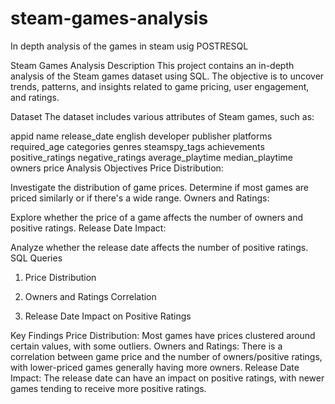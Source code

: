 # steam-games-analysis
In depth analysis of the games in steam usig POSTRESQL 

Steam Games Analysis
Description
This project contains an in-depth analysis of the Steam games dataset using SQL. The objective is to uncover trends, patterns, and insights related to game pricing, user engagement, and ratings.

Dataset
The dataset includes various attributes of Steam games, such as:

appid
name
release_date
english
developer
publisher
platforms
required_age
categories
genres
steamspy_tags
achievements
positive_ratings
negative_ratings
average_playtime
median_playtime
owners
price
Analysis Objectives
Price Distribution:

Investigate the distribution of game prices.
Determine if most games are priced similarly or if there's a wide range.
Owners and Ratings:

Explore whether the price of a game affects the number of owners and positive ratings.
Release Date Impact:

Analyze whether the release date affects the number of positive ratings.
SQL Queries
1. Price Distribution

2. Owners and Ratings Correlation

3. Release Date Impact on Positive Ratings

Key Findings
Price Distribution:
Most games have prices clustered around certain values, with some outliers.
Owners and Ratings:
There is a correlation between game price and the number of owners/positive ratings, with lower-priced games generally having more owners.
Release Date Impact:
The release date can have an impact on positive ratings, with newer games tending to receive more positive ratings.
